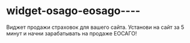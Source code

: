 # widget-osago-eosago----
Виджет продажи страховок  для вашего сайта. Установи на сайт за 5 минут и начни зарабатывать на продаже ЕОСАГО!

